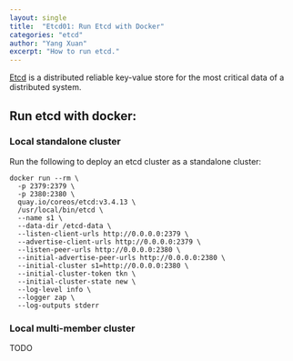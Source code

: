 ```yaml
---
layout: single
title:  "Etcd01: Run Etcd with Docker"
categories: "etcd"
author: "Yang Xuan"
excerpt: "How to run etcd."
---
```


[Etcd](https://github.com/etcd-io/etcd) is a distributed reliable key-value store for the most critical data of a distributed system.

## Run etcd with docker:

### Local standalone cluster

Run the following to deploy an etcd cluster as a standalone cluster:
```shell
docker run --rm \
  -p 2379:2379 \
  -p 2380:2380 \
  quay.io/coreos/etcd:v3.4.13 \
  /usr/local/bin/etcd \
  --name s1 \
  --data-dir /etcd-data \
  --listen-client-urls http://0.0.0.0:2379 \
  --advertise-client-urls http://0.0.0.0:2379 \
  --listen-peer-urls http://0.0.0.0:2380 \
  --initial-advertise-peer-urls http://0.0.0.0:2380 \
  --initial-cluster s1=http://0.0.0.0:2380 \
  --initial-cluster-token tkn \
  --initial-cluster-state new \
  --log-level info \
  --logger zap \
  --log-outputs stderr
```

### Local multi-member cluster
TODO
